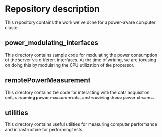 # Repository description
This repository contains the work we've done for a power-aware computer cluster

## power_modulating_interfaces
This directory contains sample code for modulating the power consumption of the server via different interfaces. At the time of writing, we are focusing on doing this by modulating the CPU utilization of the processor.

## remotePowerMeasurement
This directory contains the code for interacting with the data acquisition unit, streaming power measurements, and receiving those power streams.

## utilities
This directory contains useful utilities for measuring computer performance and infrastructure for performing tests.
